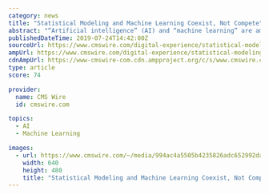 ```yaml
---
category: news
title: "Statistical Modeling and Machine Learning Coexist, Not Compete"
abstract: "“Artificial intelligence” (AI) and “machine learning” are among the most used, but misunderstood terms in business today. As the manifestation of technology that uses prior observed data to train computers to predict future outcomes, machine ..."
publishedDateTime: 2019-07-24T14:42:00Z
sourceUrl: https://www.cmswire.com/digital-experience/statistical-modeling-and-machine-learning-coexist-not-compete/
ampUrl: https://www.cmswire.com/digital-experience/statistical-modeling-and-machine-learning-coexist-not-compete/amp/
cdnAmpUrl: https://www-cmswire-com.cdn.ampproject.org/c/s/www.cmswire.com/digital-experience/statistical-modeling-and-machine-learning-coexist-not-compete/amp/
type: article
score: 74

provider:
  name: CMS Wire
  id: cmswire.com

topics:
  - AI
  - Machine Learning

images:
  - url: https://www.cmswire.com/~/media/994ac4a5505b4235826adc652992da5d.jpg
    width: 640
    height: 480
    title: "Statistical Modeling and Machine Learning Coexist, Not Compete"
---
```

